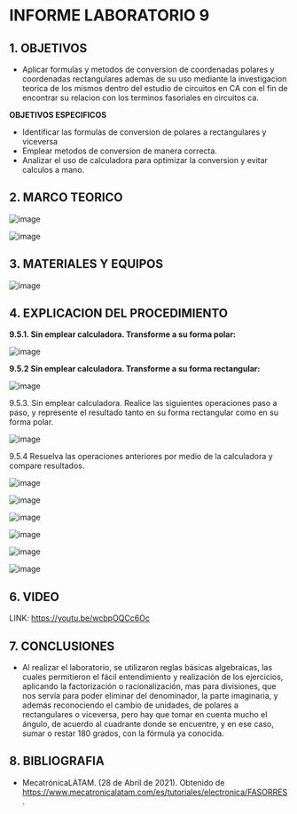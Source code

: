 # INFORME LABORATORIO 9

## 1. OBJETIVOS

- Aplicar formulas y metodos de conversion de coordenadas polares y coordenadas rectangulares ademas de su uso mediante la investigacion teorica de los mismos dentro del estudio de circuitos en CA con el fin de encontrar su relacion con los terminos fasoriales en circuitos ca.

**OBJETIVOS ESPECIFICOS**

- Identificar las formulas de conversion de polares a rectangulares y viceversa
- Emplear metodos de conversion de manera correcta.
- Analizar el uso de calculadora para optimizar la conversion y evitar calculos a mano.

## 2. MARCO TEORICO

![image](https://user-images.githubusercontent.com/117778782/221102635-1fce5be3-6520-42c4-9f20-e364d2247a14.png)

![image](https://user-images.githubusercontent.com/117778782/221103626-9fc562e4-3462-440d-ab0a-f67add3c22cb.png)

## 3. MATERIALES Y EQUIPOS

![image](https://user-images.githubusercontent.com/117778782/221103915-30c7af0a-2243-4f32-8fcb-db906961a723.png)


## 4. EXPLICACION DEL PROCEDIMIENTO

**9.5.1. Sin emplear calculadora. Transforme a su forma polar:**

![image](https://user-images.githubusercontent.com/117778782/221107720-7cc51e09-b1dd-4df7-b610-a5de7df172e0.png)

**9.5.2 Sin emplear calculadora. Transforme a su forma rectangular:**

![image](https://user-images.githubusercontent.com/117778782/221107821-b362a061-4db3-4251-938f-2dbf60b34343.png)

9.5.3. Sin emplear calculadora. Realice las siguientes operaciones paso a paso, y represente el resultado tanto en su forma rectangular como en su forma polar.

![image](https://user-images.githubusercontent.com/117778782/221200470-1a2b6eab-85c8-4866-9282-7617f4b7ae9c.png)

9.5.4 Resuelva las operaciones anteriores por medio de la calculadora y compare resultados.

![image](https://user-images.githubusercontent.com/117778782/221200861-2934f716-5505-4406-9e78-172ada503ef9.png)

![image](https://user-images.githubusercontent.com/117778782/221201084-e9eda5eb-11c4-4559-8be6-55b61c494f6a.png)

![image](https://user-images.githubusercontent.com/117778782/221209118-09a14036-a4db-405a-abf1-b36f8cc642be.png)

![image](https://user-images.githubusercontent.com/117778782/221209149-17fb6578-402f-4e50-821d-dff162c089ef.png)

![image](https://user-images.githubusercontent.com/117778782/221209185-842e6c50-43f1-4aa1-8aee-cc44d35d2295.png)

![image](https://user-images.githubusercontent.com/117778782/221209209-83d26511-f489-4a19-9e2b-28adf9573b70.png)

## 6. VIDEO

LINK: https://youtu.be/wcbpOQCc6Oc

## 7. CONCLUSIONES

- Al realizar el laboratorio, se utilizaron reglas básicas algebraicas, las cuales permitieron el fácil entendimiento y realización de los ejercicios, aplicando la factorización o racionalización, mas para divisiones, que nos servía para poder eliminar del denominador, la parte imaginaria, y además reconociendo el cambio de unidades, de polares a rectangulares o viceversa, pero hay que tomar en cuenta mucho el ángulo, de acuerdo al cuadrante donde se encuentre, y en ese caso, sumar o restar 180 grados, con la fórmula ya conocida.

## 8. BIBLIOGRAFIA

- MecatrónicaLATAM. (28 de Abril de 2021). Obtenido de https://www.mecatronicalatam.com/es/tutoriales/electronica/FASORRES.








